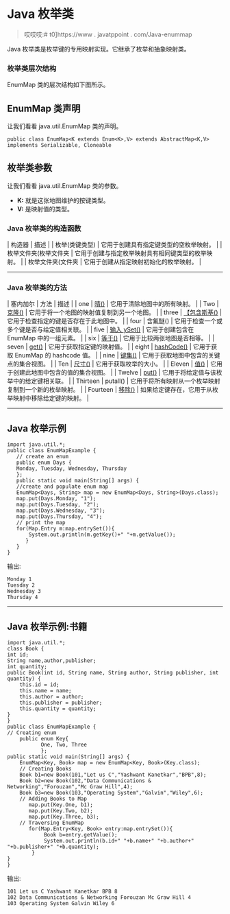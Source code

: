 # Java 枚举类

> 哎哎哎:# t0]https://www . javatppoint . com/Java-enummap

Java 枚举类是枚举键的专用映射实现。它继承了枚举和抽象映射类。

### 枚举类层次结构

EnumMap 类的层次结构如下图所示。

## EnumMap 类声明

让我们看看 java.util.EnumMap 类的声明。

```
public class EnumMap<K extends Enum<K>,V> extends AbstractMap<K,V> implements Serializable, Cloneable

```

## 枚举类参数

让我们看看 java.util.EnumMap 类的参数。

*   **K:** 就是这张地图维护的按键类型。
*   **V:** 是映射值的类型。

### Java 枚举类的构造函数

| 构造器 | 描述 |
| 枚举(类<k>键类型)</k> | 它用于创建具有指定键类型的空枚举映射。 |
| 枚举文件夹(枚举文件夹 | 它用于创建与指定枚举映射具有相同键类型的枚举映射。 |
| 枚举文件夹(文件夹 | 它用于创建从指定映射初始化的枚举映射。 |

* * *

### Java 枚举类的方法

| 塞内加尔 | 方法 | 描述 |
| one | [晴()](post/java-enummap-clear-method) | 它用于清除地图中的所有映射。 |
| Two | [克隆()](post/java-enummap-clone-method) | 它用于将一个地图的映射值复制到另一个地图。 |
| three | [【包含斯基()](post/java-enummap-containskey-method) | 它用于检查指定的键是否存在于此地图中。 |
| four | 含氟醚() | 它用于检查一个或多个键是否与给定值相关联。 |
| five | [输入 ySet()](post/java-enummap-entryset-method) | 它用于创建包含在 EnumMap 中的一组元素。 |
| six | [等于()](post/java-enummap-equals-method) | 它用于比较两张地图是否相等。 |
| seven | [get()](post/java-enummap-get-method) | 它用于获取指定键的映射值。 |
| eight | [hashCode()](post/java-enummap-hashcode-method) | 它用于获取 EnumMap 的 hashcode 值。 |
| nine | [键集()](post/java-enummap-keyset-method) | 它用于获取地图中包含的关键点的集合视图。 |
| Ten | [尺寸()](post/java-enummap-size-method) | 它用于获取枚举的大小。 |
| Eleven | [值()](post/java-enummap-values-method) | 它用于创建此地图中包含的值的集合视图。 |
| Twelve | [put()](post/java-enummap-put-method) | 它用于将给定值与该枚举中的给定键相关联。 |
| Thirteen | putall() | 它用于将所有映射从一个枚举映射复制到一个新的枚举映射。 |
| Fourteen | [移除()](post/java-enummap-remove-method) | 如果给定键存在，它用于从枚举映射中移除给定键的映射。 |

* * *

## Java 枚举示例

```
import java.util.*;
public class EnumMapExample {
   // create an enum
   public enum Days {
   Monday, Tuesday, Wednesday, Thursday
   };
   public static void main(String[] args) {
   //create and populate enum map
   EnumMap<Days, String> map = new EnumMap<Days, String>(Days.class);
   map.put(Days.Monday, "1");
   map.put(Days.Tuesday, "2");
   map.put(Days.Wednesday, "3");
   map.put(Days.Thursday, "4");
   // print the map
   for(Map.Entry m:map.entrySet()){  
	   System.out.println(m.getKey()+" "+m.getValue());  
	  } 
   }
}

```

输出:

```
Monday 1
Tuesday 2
Wednesday 3
Thursday 4

```

* * *

## Java 枚举示例:书籍

```
import java.util.*;  
class Book {  
int id;  
String name,author,publisher;  
int quantity;  
public Book(int id, String name, String author, String publisher, int quantity) {  
    this.id = id;  
    this.name = name;  
    this.author = author;  
    this.publisher = publisher;  
    this.quantity = quantity;  
}  
}  
public class EnumMapExample { 
// Creating enum
	public enum Key{
		   One, Two, Three
		   };
public static void main(String[] args) {  
	EnumMap<Key, Book> map = new EnumMap<Key, Book>(Key.class);
    // Creating Books  
    Book b1=new Book(101,"Let us C","Yashwant Kanetkar","BPB",8);  
    Book b2=new Book(102,"Data Communications & Networking","Forouzan","Mc Graw Hill",4);  
    Book b3=new Book(103,"Operating System","Galvin","Wiley",6);  
    // Adding Books to Map 
       map.put(Key.One, b1);
	   map.put(Key.Two, b2);
	   map.put(Key.Three, b3);
    // Traversing EnumMap
	   for(Map.Entry<Key, Book> entry:map.entrySet()){    
	        Book b=entry.getValue();  
	        System.out.println(b.id+" "+b.name+" "+b.author+" "+b.publisher+" "+b.quantity);   
	    }     
}  
}  

```

输出:

```
101 Let us C Yashwant Kanetkar BPB 8
102 Data Communications & Networking Forouzan Mc Graw Hill 4
103 Operating System Galvin Wiley 6

```
